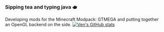 ### Sipping tea and typing java 🫖
Developing mods for the Minecraft Modpack: GTMEGA and putting together an OpenGL backend on the side.
[![Ven's GitHub stats](https://github-readme-stats.vercel.app/api?username=basdxz)](https://github.com/anuraghazra/github-readme-stats)
